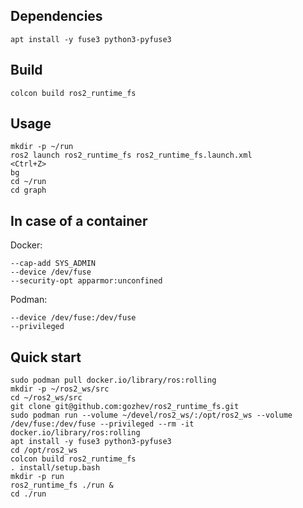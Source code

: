 Dependencies
------------

```
apt install -y fuse3 python3-pyfuse3
```

Build
-----

```
colcon build ros2_runtime_fs
```

Usage
------

```
mkdir -p ~/run
ros2 launch ros2_runtime_fs ros2_runtime_fs.launch.xml
<Ctrl+Z>
bg
cd ~/run
cd graph
```

In case of a container
------

Docker:
```
--cap-add SYS_ADMIN
--device /dev/fuse
--security-opt apparmor:unconfined
```

Podman:
```
--device /dev/fuse:/dev/fuse
--privileged
```

Quick start
-----------

```
sudo podman pull docker.io/library/ros:rolling
mkdir -p ~/ros2_ws/src
cd ~/ros2_ws/src
git clone git@github.com:gozhev/ros2_runtime_fs.git
sudo podman run --volume ~/devel/ros2_ws/:/opt/ros2_ws --volume /dev/fuse:/dev/fuse --privileged --rm -it docker.io/library/ros:rolling
apt install -y fuse3 python3-pyfuse3
cd /opt/ros2_ws
colcon build ros2_runtime_fs
. install/setup.bash
mkdir -p run
ros2_runtime_fs ./run &
cd ./run
```
